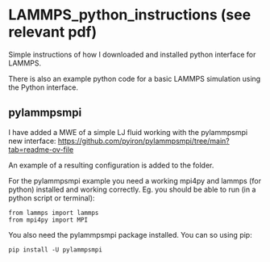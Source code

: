 # LAMMPS_python_instructions (see relevant pdf)
Simple instructions of how I downloaded and installed python interface for LAMMPS.

There is also an example python code for a basic LAMMPS simulation using the Python interface.

## pylammpsmpi

I have added a MWE of a simple LJ fluid working with the pylammpsmpi new interface: https://github.com/pyiron/pylammpsmpi/tree/main?tab=readme-ov-file

An example of a resulting configuration is added to the folder.

For the pylammpsmpi example you need a working mpi4py and lammps (for python) installed and working correctly. Eg. you should be able to run (in a python script or terminal):
```
from lammps import lammps
from mpi4py import MPI
```

You also need the pylammpsmpi package installed. You can so using pip:

```
pip install -U pylammpsmpi
```
